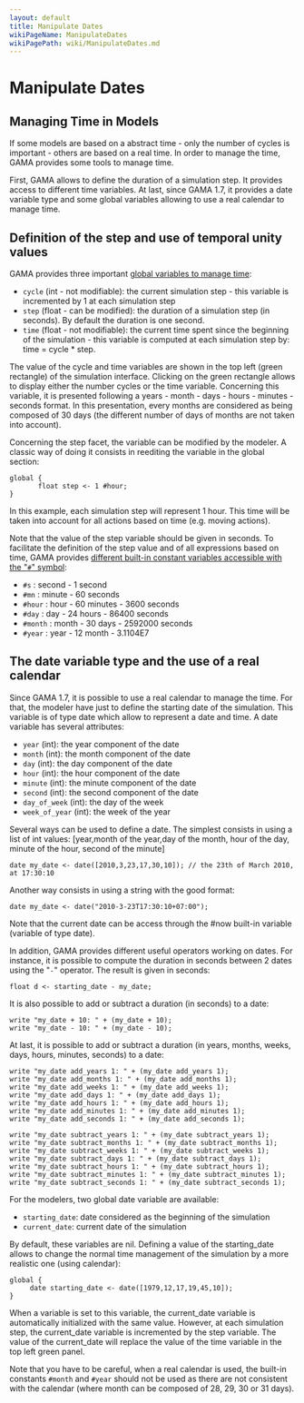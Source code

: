 ```yaml
---
layout: default
title: Manipulate Dates
wikiPageName: ManipulateDates
wikiPagePath: wiki/ManipulateDates.md
---
```


[//]: # (keyword|concept_date)
# Manipulate Dates

[//]: # (keyword|type_date) 
[//]: # (keyword|concept_time)
## Managing Time in Models

If some models are based on a abstract time - only the number of cycles is important - others are based on a real time. In order to manage the time, GAMA provides some tools to manage time.

First, GAMA allows to define the duration of a simulation step. It provides access to different time variables. At last, since GAMA 1.7, it provides a date variable type and some global variables allowing to use a real calendar to manage time.

## Definition of the step and use of temporal unity values
GAMA provides three important [global variables to manage time](GlobalSpecies#cycle):

* `cycle` (int - not modifiable): the current simulation step - this variable is incremented by 1 at each simulation step
* `step` (float - can be modified): the duration of a simulation step (in seconds). By default the duration is one second.
* `time` (float - not modifiable): the current time spent since the beginning of the simulation - this variable is computed at each simulation step by: time = cycle * step. 

The value of the cycle and time variables are shown in the top left (green rectangle) of the simulation interface. Clicking on the green rectangle allows to display either the number cycles or the time variable. Concerning this variable, it is presented following a years - month - days - hours - minutes - seconds format. In this presentation, every months are considered as being composed of 30 days (the different number of days of months are not taken into account).

Concerning the step facet, the variable can be modified by the modeler. A classic way of doing it consists in reediting the variable in the global section:

```
global {
       float step <- 1 #hour;
}
```

In this example, each simulation step will represent 1 hour. This time will be taken into account for all actions based on time (e.g. moving actions).

Note that the value of the step variable should be given in seconds. To facilitate the definition of the step value and of all expressions based on time, GAMA provides [different built-in constant variables accessible with the "`#`" symbol](UnitsAndConstants#time-units): 

 * `#s` : second - 1 second
 * `#mn` : minute - 60 seconds
 * `#hour` : hour - 60 minutes - 3600 seconds
 * `#day` : day - 24 hours - 86400 seconds
 * `#month` : month - 30 days - 2592000 seconds
 * `#year` : year - 12 month - 3.1104E7
	

## The date variable type and the use of a real calendar
Since GAMA 1.7, it is possible to use a real calendar to manage the time. For that, the modeler have just to define the starting date of the simulation. This variable is of type date which allow to represent a date and time. 
A date variable has several attributes:

* `year` (int): the year component of the date
* `month` (int): the month component of the date
* `day` (int): the day component of the date
* `hour` (int): the hour component of the date
* `minute` (int): the minute component of the date
* `second` (int): the second component of the date
* `day_of_week` (int): the day of the week
* `week_of_year` (int): the week of the year

Several ways can be used to define a date. The simplest consists in using a list of int values: [year,month of the year,day of the month, hour of the day, minute of the hour, second of the minute]
```
date my_date <- date([2010,3,23,17,30,10]); // the 23th of March 2010, at 17:30:10
```
Another way consists in using a string with the good format:
```
date my_date <- date("2010-3-23T17:30:10+07:00"); 
```
		
Note that the current date can be access through the #now built-in variable (variable of type date).

In addition, GAMA provides different useful operators working on dates. For instance, it is possible to compute the duration in seconds between 2 dates using the "`-`" operator. The result is given in seconds:
```
float d <- starting_date - my_date;
```

It is also possible to add or subtract a duration (in seconds) to a date:
```
write "my_date + 10: " + (my_date + 10);
write "my_date - 10: " + (my_date - 10);
```
		 
At last, it is possible to add or subtract a duration (in years, months, weeks, days, hours, minutes,  seconds) to a date:
```
write "my_date add_years 1: " + (my_date add_years 1);
write "my_date add_months 1: " + (my_date add_months 1);
write "my_date add_weeks 1: " + (my_date add_weeks 1);
write "my_date add_days 1: " + (my_date add_days 1);
write "my_date add_hours 1: " + (my_date add_hours 1);
write "my_date add_minutes 1: " + (my_date add_minutes 1);
write "my_date add_seconds 1: " + (my_date add_seconds 1);
		  
write "my_date subtract_years 1: " + (my_date subtract_years 1);
write "my_date subtract_months 1: " + (my_date subtract_months 1);
write "my_date subtract_weeks 1: " + (my_date subtract_weeks 1);
write "my_date subtract_days 1: " + (my_date subtract_days 1);
write "my_date subtract_hours 1: " + (my_date subtract_hours 1);
write "my_date subtract_minutes 1: " + (my_date subtract_minutes 1);
write "my_date subtract_seconds 1: " + (my_date subtract_seconds 1);
```
For the modelers, two global date variable are available:
* `starting_date`: date considered as the beginning of the simulation
* `current_date`: current date of the simulation

By default, these variables are nil. Defining a value of the starting_date allows to change the normal time management of the simulation by a more realistic one (using calendar): 
```
global {
     date starting_date <- date([1979,12,17,19,45,10]);
}
```

When a variable is set to this variable, the current_date variable is automatically initialized with the same value. However, at each simulation step, the current_date variable is incremented by the step variable. The value of the current_date will replace the value of the time variable in the top left green panel.

Note that you have to be careful, when a real calendar is used, the built-in constants `#month` and `#year` should not be used as there are not consistent with the calendar (where month can be composed of 28, 29, 30 or 31 days).

